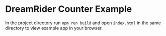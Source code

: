 DreamRider Counter Example
==========================

In the project directory run `npm run build` and open `index.html` in the same directory to view example app in your browser.